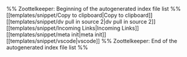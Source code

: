 %% Zoottelkeeper: Beginning of the autogenerated index file list  %%
 [[templates/snippet/Copy to clipboard|Copy to clipboard]]
 [[templates/snippet/dv pull in source 2|dv pull in source 2]]
 [[templates/snippet/Incoming Links|Incoming Links]]
 [[templates/snippet/meta init|meta init]]
 [[templates/snippet/vscode|vscode]]
%% Zoottelkeeper: End of the autogenerated index file list  %%
